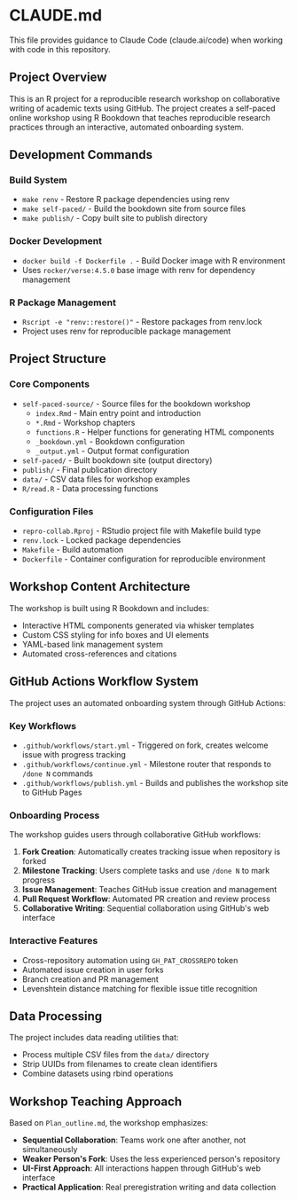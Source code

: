# CLAUDE.md

This file provides guidance to Claude Code (claude.ai/code) when working with code in this repository.

## Project Overview

This is an R project for a reproducible research workshop on collaborative writing of academic texts using GitHub. The project creates a self-paced online workshop using R Bookdown that teaches reproducible research practices through an interactive, automated onboarding system.

## Development Commands

### Build System

- `make renv` - Restore R package dependencies using renv
- `make self-paced/` - Build the bookdown site from source files
- `make publish/` - Copy built site to publish directory

### Docker Development

- `docker build -f Dockerfile .` - Build Docker image with R environment
- Uses `rocker/verse:4.5.0` base image with renv for dependency management

### R Package Management

- `Rscript -e "renv::restore()"` - Restore packages from renv.lock
- Project uses renv for reproducible package management

## Project Structure

### Core Components

- `self-paced-source/` - Source files for the bookdown workshop
  - `index.Rmd` - Main entry point and introduction
  - `*.Rmd` - Workshop chapters
  - `functions.R` - Helper functions for generating HTML components
  - `_bookdown.yml` - Bookdown configuration
  - `_output.yml` - Output format configuration
- `self-paced/` - Built bookdown site (output directory)
- `publish/` - Final publication directory
- `data/` - CSV data files for workshop examples
- `R/read.R` - Data processing functions

### Configuration Files

- `repro-collab.Rproj` - RStudio project file with Makefile build type
- `renv.lock` - Locked package dependencies
- `Makefile` - Build automation
- `Dockerfile` - Container configuration for reproducible environment

## Workshop Content Architecture

The workshop is built using R Bookdown and includes:

- Interactive HTML components generated via whisker templates
- Custom CSS styling for info boxes and UI elements
- YAML-based link management system
- Automated cross-references and citations

## GitHub Actions Workflow System

The project uses an automated onboarding system through GitHub Actions:

### Key Workflows

- `.github/workflows/start.yml` - Triggered on fork, creates welcome issue with progress tracking
- `.github/workflows/continue.yml` - Milestone router that responds to `/done N` commands
- `.github/workflows/publish.yml` - Builds and publishes the workshop site to GitHub Pages

### Onboarding Process

The workshop guides users through collaborative GitHub workflows:

1. **Fork Creation**: Automatically creates tracking issue when repository is forked
2. **Milestone Tracking**: Users complete tasks and use `/done N` to mark progress
3. **Issue Management**: Teaches GitHub issue creation and management
4. **Pull Request Workflow**: Automated PR creation and review process
5. **Collaborative Writing**: Sequential collaboration using GitHub's web interface

### Interactive Features

- Cross-repository automation using `GH_PAT_CROSSREPO` token
- Automated issue creation in user forks
- Branch creation and PR management
- Levenshtein distance matching for flexible issue title recognition

## Data Processing

The project includes data reading utilities that:

- Process multiple CSV files from the `data/` directory
- Strip UUIDs from filenames to create clean identifiers
- Combine datasets using rbind operations

## Workshop Teaching Approach

Based on `Plan_outline.md`, the workshop emphasizes:

- **Sequential Collaboration**: Teams work one after another, not simultaneously
- **Weaker Person's Fork**: Uses the less experienced person's repository
- **UI-First Approach**: All interactions happen through GitHub's web interface
- **Practical Application**: Real preregistration writing and data collection
